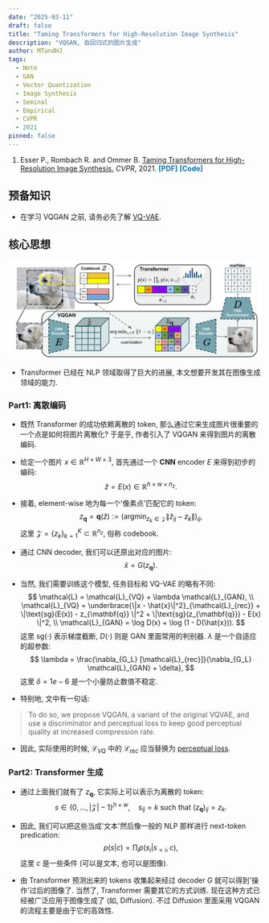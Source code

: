 ```yaml
---
date: "2025-03-11"
draft: false
title: "Taming Transformers for High-Resolution Image Synthesis"
description: "VQGAN, 自回归式的图片生成"
author: MTandHJ
tags:
  - Note
  - GAN
  - Vector Quantization
  - Image Synthesis
  - Seminal
  - Empirical
  - CVPR
  - 2021
pinned: false
---
```


<ol class="reference">
  <li>
    Esser P., Rombach R. and Ommer B.
    <u>Taming Transformers for High-Resolution Image Synthesis.</u>
    <i>CVPR</i>, 2021.
    <a href="https://arxiv.org/abs/2012.09841" style="color: #007acc; font-weight: bold; text-decoration: none;">[PDF]</a>
    <a href="https://compvis.github.io/taming-transformers/" style="color: #007acc; font-weight: bold; text-decoration: none;">[Code]</a>
  </li>
  <!-- 添加更多文献条目 -->
</ol>


## 预备知识

- 在学习 VQGAN 之前, 请务必先了解 [VQ-VAE](https://www.mtandhj.com/posts/vqvae/).


## 核心思想

![20250311144000](https://raw.githubusercontent.com/MTandHJ/blog_source/master/images/20250311144000.png)

- Transformer 已经在 NLP 领域取得了巨大的进展, 本文想要开发其在图像生成领域的能力.

### Part1: 离散编码

- 既然 Transformer 的成功依赖离散的 token, 那么通过它来生成图片很重要的一个点是如何将图片离散化? 于是乎, 作者引入了 VQGAN 来得到图片的离散编码.

- 给定一个图片 $x \in \mathbb{R}^{H \times W \times 3}$, 首先通过一个 **CNN** encoder $E$ 来得到初步的编码:
    $$
    \hat{z} = E(x) \in \mathbb{R}^{h \times w \times n_z}.
    $$

- 接着, element-wise 地为每一个'像素点'匹配它的 token:
    $$
    z_{\mathbf{q}} = \mathbf{q}(\hat{z}) := \bigg(\text{argmin}_{z_k \in \mathcal{Z}} \|\hat{z}_{ij} - z_k\| \bigg)_{ij},
    $$
    这里 $\mathcal{Z} = \{z_k\}_{k=1}^K \subset \mathbb{R}^{n_z}$, 俗称 codebook.

- 通过 CNN decoder, 我们可以还原出对应的图片:
    $$
    \hat{x} = G(z_{\mathbf{q}}).
    $$

- 当然, 我们需要训练这个模型, 任务目标和 VQ-VAE 的略有不同:
    $$
    \mathcal{L} = \mathcal{L}_{VQ} + \lambda \mathcal{L}_{GAN}, \\
    \mathcal{L}_{VQ} = \underbrace{\|x - \hat{x}\|^2}_{\mathcal{L}_{rec}} + \|\text{sg}(E(x)) - z_{\mathbf{q}} \|^2 + \|\text{sg}(z_{\mathbf{q}}) - E(x) \|^2, \\
    \mathcal{L}_{GAN} = \log D(x) + \log (1 - D(\hat{x})).
    $$
    这里 $\text{sg}(\cdot)$ 表示梯度截断, $D(\cdot)$ 则是 GAN 里面常用的判别器. $\lambda$ 是一个自适应的超参数:
    $$
    \lambda = \frac{\nabla_{G_L} [\mathcal{L}_{rec}]}{\nabla_{G_L} \mathcal{L}_{GAN} + \delta},
    $$
    这里 $\delta = 1e-6$ 是一个小量防止数值不稳定.

- 特别地, 文中有一句话:
> To do so, we propose VQGAN, a variant of the original VQVAE, and use a discriminator and perceptual loss to keep good perceptual quality at increased compression rate.

- 因此, 实际使用的时候, $\mathcal{L}_{VQ}$ 中的 $\mathcal{L}_{rec}$ 应当替换为 [perceptual loss](https://zhuanlan.zhihu.com/p/92102879).


### Part2: Transformer 生成

- 通过上面我们就有了 $z_{\mathbf{q}}$, 它实际上可以表示为离散的 token:
    $$
    s \in \{0, \ldots, |\mathcal{Z}| - 1\}^{h \times w}, \quad s_{ij} = k \text{ such that } (z_{\mathbf{q}})_{ij} = z_k.
    $$

- 因此, 我们可以把这些当成'文本'然后像一般的 NLP 那样进行 next-token predication:
    $$
    p(s|c) = \prod_{i} p(s_i | s_{< i}, c),
    $$
    这里 $c$ 是一些条件 (可以是文本, 也可以是图像).

- 由 Transformer 预测出来的 tokens 收集起来经过 decoder $G$ 就可以得到'操作'过后的图像了. 当然了, Transformer 需要其它的方式训练. 现在这种方式已经被广泛应用于图像生成了 (如, Diffusion). 不过 Diffusion 里面采用 VQGAN 的流程主要是由于它的高效性.